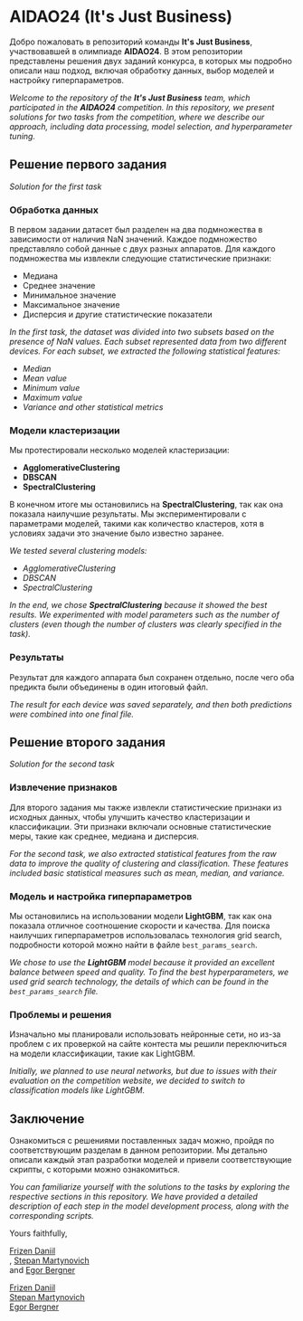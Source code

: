 # AIDAO24 (It's Just Business)

Добро пожаловать в репозиторий команды **It's Just Business**, участвовавшей в олимпиаде **AIDAO24**. В этом репозитории представлены решения двух заданий конкурса, в которых мы подробно описали наш подход, включая обработку данных, выбор моделей и настройку гиперпараметров.

*Welcome to the repository of the **It's Just Business** team, which participated in the **AIDAO24** competition. In this repository, we present solutions for two tasks from the competition, where we describe our approach, including data processing, model selection, and hyperparameter tuning.*

## Решение первого задания
*Solution for the first task*

### Обработка данных
В первом задании датасет был разделен на два подмножества в зависимости от наличия NaN значений. Каждое подмножество представляло собой данные с двух разных аппаратов. Для каждого подмножества мы извлекли следующие статистические признаки:
- Медиана
- Среднее значение
- Минимальное значение
- Максимальное значение
- Дисперсия и другие статистические показатели

*In the first task, the dataset was divided into two subsets based on the presence of NaN values. Each subset represented data from two different devices. For each subset, we extracted the following statistical features:*
- *Median*
- *Mean value*
- *Minimum value*
- *Maximum value*
- *Variance and other statistical metrics*

### Модели кластеризации
Мы протестировали несколько моделей кластеризации:
- **AgglomerativeClustering**
- **DBSCAN**
- **SpectralClustering**

В конечном итоге мы остановились на **SpectralClustering**, так как она показала наилучшие результаты. Мы экспериментировали с параметрами моделей, такими как количество кластеров, хотя в условиях задачи это значение было известно заранее.

*We tested several clustering models:*
- *AgglomerativeClustering*
- *DBSCAN*
- *SpectralClustering*

*In the end, we chose **SpectralClustering** because it showed the best results. We experimented with model parameters such as the number of clusters (even though the number of clusters was clearly specified in the task).*

### Результаты
Результат для каждого аппарата был сохранен отдельно, после чего оба предикта были объединены в один итоговый файл.

*The result for each device was saved separately, and then both predictions were combined into one final file.*

## Решение второго задания
*Solution for the second task*

### Извлечение признаков
Для второго задания мы также извлекли статистические признаки из исходных данных, чтобы улучшить качество кластеризации и классификации. Эти признаки включали основные статистические меры, такие как среднее, медиана и дисперсия.

*For the second task, we also extracted statistical features from the raw data to improve the quality of clustering and classification. These features included basic statistical measures such as mean, median, and variance.*

### Модель и настройка гиперпараметров
Мы остановились на использовании модели **LightGBM**, так как она показала отличное соотношение скорости и качества. Для поиска наилучших гиперпараметров использовалась технология grid search, подробности которой можно найти в файле `best_params_search`.

*We chose to use the **LightGBM** model because it provided an excellent balance between speed and quality. To find the best hyperparameters, we used grid search technology, the details of which can be found in the `best_params_search` file.*

### Проблемы и решения
Изначально мы планировали использовать нейронные сети, но из-за проблем с их проверкой на сайте контеста мы решили переключиться на модели классификации, такие как LightGBM.

*Initially, we planned to use neural networks, but due to issues with their evaluation on the competition website, we decided to switch to classification models like LightGBM.*

## Заключение
Ознакомиться с решениями поставленных задач можно, пройдя по соответствующим разделам в данном репозитории. Мы детально описали каждый этап разработки моделей и привели соответствующие скрипты, с которыми можно ознакомиться.

*You can familiarize yourself with the solutions to the tasks by exploring the respective sections in this repository. We have provided a detailed description of each step in the model development process, along with the corresponding scripts.*


Yours faithfully,

<a href="https://github.com/guggenheimg">Frizen Daniil</a><br>, <a href="https://github.com/Stedjey">Stepan Martynovich</a><br> and <a href="https://github.com/EgorBerg">Egor Bergner</a><br>

<a href="https://github.com/guggenheimg">Frizen Daniil</a><br>
<a href="https://github.com/Stedjey">Stepan Martynovich</a><br>
<a href="https://github.com/EgorBerg">Egor Bergner</a><br>

